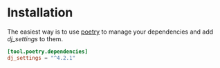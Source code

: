 # Installation

The easiest way is to use [poetry](https://python-poetry.org/) to manage
your dependencies and add *dj_settings* to them.

``` toml
[tool.poetry.dependencies]
dj_settings = "^4.2.1"
```
